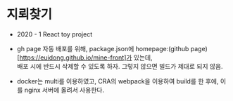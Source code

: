 # 지뢰찾기

- 2020 - 1 React toy project

- gh page 자동 배포를 위해, package.json에 homepage:(github page)[https://euidong.github.io/mine-front]가 있는데, <br>
배포 시에 반드시 삭제할 수 있도록 하자. 그렇지 않으면 빌드가 제대로 되지 않음.

- docker는 multi를 이용하였고, CRA의 webpack을 이용하여 build를 한 후에, 이를 nginx 서버에 올려서 사용한다. 

